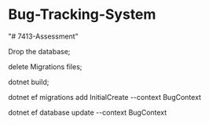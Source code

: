 # Bug-Tracking-System

"# 7413-Assessment" 

Drop the database;

delete Migrations files;

dotnet build;

dotnet ef migrations add InitialCreate --context BugContext

dotnet ef database update --context BugContext
